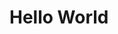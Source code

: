 <!DOCTYPE html>
<html>
  <head>
    <meta charset="utf-8">
    <title>first</title>
    <link rel="stylesheet" href="stylesheet.css">
  </head>
  <h1>Hello World</h1>
  </html>
